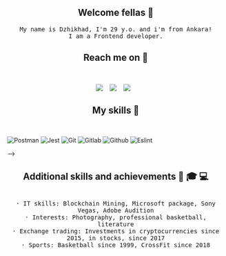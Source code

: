 <h2 align="center">Welcome fellas 🤘</h2>
<p align="center">
  <samp>My name is Dzhikhad, I'm 29 y.o. and i'm from Ankara! <br> I am a Frontend developer.
  </samp>
</p>


<!-- <h2 align="center">My projects 👨‍💻</h2>

<p align="center">
  <samp>Check out my latest project: <a href="https://github.com/hadzhehsen/elbrus_smart_chain" target="_blank">bitfröst nft marketplace</a>
  </samp>
  <br> <br>
  <samp>And something else: <a href="https://github.com/hadzhehsen/ded-helper" target="_blank">grandpa_helper</a>
  </samp> -->
</p>


<h2 align="center"> Reach me on 💬 </h2>
<br>
<p align="center" align='center'>
  <a target="_blank" href="mailto:skiptomylou999@gmail.com"><img
      src="https://img.shields.io/badge/Gmail-20232A?style=for-the-badge&logo=gmail" /></a>&nbsp;&nbsp;&nbsp;
  <a target="_blank" href="https://t.me/hadzhehsen"><img
      src="https://img.shields.io/badge/Telegram-20232A?style=for-the-badge&logo=telegram" /></a>&nbsp;&nbsp;&nbsp;
  <a target="_blank" href="https://www.linkedin.com/in/dzhikhad-hadzh-husein-409526229/"><img
      src="https://img.shields.io/badge/LinkedIn-20232A?style=for-the-badge&logo=LinkedIn" /></a>&nbsp;&nbsp;&nbsp;
</p>

<h2 align="center">My skills 🦾 </h2>

<br>

<!-- <div align="center">
  
  ![TypeScript](https://img.shields.io/badge/TypeScript-20232A?style=for-the-badge&logo=typescript)
  ![React](https://img.shields.io/badge/React-20232A?style=for-the-badge&logo=react)
  ![Next.js](https://img.shields.io/badge/Nextjs-20232A?style=for-the-badge&logo=next+js)
  ![Tailwind CSS](https://img.shields.io/badge/Tailwind-20232A?style=for-the-badge&logo=Tailwind+CSS)
  ![Svelte](https://img.shields.io/badge/Svelte-20232A?&style=for-the-badge&logo=Svelte)
  ![Web3.js](https://img.shields.io/badge/Web3-20232A?&style=for-the-badge&logo=Web3.js)
  ![Ethereum](https://img.shields.io/badge/Ethereum-20232A?&style=for-the-badge&logo=Ethereum)
  ![Node](https://img.shields.io/badge/node-20232A?style=for-the-badge&logo=node.js)
  ![Express](https://img.shields.io/badge/express-20232A?style=for-the-badge&logo=express)
  ![Html5](https://img.shields.io/badge/HTML5-20232A?style=for-the-badge&logo=html5)
  ![PostCss](https://img.shields.io/badge/PostCss-20232A?style=for-the-badge&logo=PostCss)
  ![Css](https://img.shields.io/badge/CSS3-20232A?style=for-the-badge&logo=css3&logoColor=369AD6)
  ![PostgreSQL](https://img.shields.io/badge/postgresql-20232A?style=for-the-badge&logo=postgresql)
  ![Sequelize](https://img.shields.io/badge/Sequelize-20232A?style=for-the-badge&logo=Sequelize)
  ![Redux](https://img.shields.io/badge/Redux-20232A?style=for-the-badge&logo=redux&logoColor=7749BD)
  ![Solidity](https://img.shields.io/badge/Solidity-20232A?&style=for-the-badge&logo=Solidity)
  ![Figma](https://img.shields.io/badge/figma-20232A?style=for-the-badge&logo=figma)
  <!-- ![Socket.io](https://img.shields.io/badge/socket.io-20232A?style=for-the-badge&logo=socket.io) -->
  ![Postman](https://img.shields.io/badge/postman-20232A?style=for-the-badge&logo=postman)
  ![Jest](https://img.shields.io/badge/jest-20232A?style=for-the-badge&logo=jest&logoColor=99424F)
  ![Git](https://img.shields.io/badge/git-20232A?style=for-the-badge&logo=git)
  ![Gitlab](https://img.shields.io/badge/Gitlab-20232A?style=for-the-badge&logo=gitlab)
  ![Github](https://img.shields.io/badge/GitHub-20232A?style=for-the-badge&logo=github)
  ![Eslint](https://img.shields.io/badge/eslint-20232A?style=for-the-badge&logo=eslint&logoColor=7C7CEA)
<!--   ![Npm](https://img.shields.io/badge/npm-20232A?style=for-the-badge&logo=npm) -->
<!--   ![Prettier](https://img.shields.io/badge/prettier-20232A?style=for-the-badge&logo=prettier) -->
  
</div> -->

<div align="center">
  <h2>Additional skills and achievements 💪 🎓 💻 </h2> <br>
   <samp>
· IT skills: Blockchain Mining, Microsoft package, Sony Vegas, Adobe Audition <br>
· Interests: Photography, professional basketball, literature <br>
· Exchange trading: Investments in cryptocurrencies since 2015, in stocks, since 2017 <br>
· Sports: Basketball since 1999, CrossFit since 2018 </samp> <br>
     
</div>

<!-- <div align="center">

  <br><br>

  <h2> 📈 GitHub Activity Graph: </h2>

  ![hadzhehsen's GitHub activity graph](https://activity-graph.herokuapp.com/graph?username=hadzhehsen&hide_border=true&theme=redical)

  <br><br>

  ![hadzhehsen's github stats](https://github-readme-stats.vercel.app/api/top-langs/?username=hadzhehsen&theme=radical)

  <br><br>

  ![hadzhehsen's github streak](https://github-readme-streak-stats.herokuapp.com/?user=hadzhehsen&theme=radical)

  <br><br>

  ![hadzhehsen's github
  stats](https://github-readme-stats.vercel.app/api?username=hadzhehsen&show_icons=true&theme=radical&include_all_commits=true)

  <br><br>

  <br> <br>

  ![](https://visitor-badge.glitch.me/badge?page_id=hadzhehsen)

</div>
 -->
